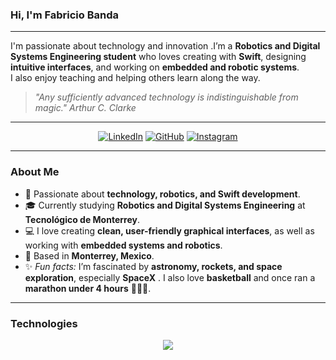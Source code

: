 ###  Hi, I'm Fabricio Banda 
---

I'm passionate about technology and innovation .I’m a **Robotics and Digital Systems Engineering student** who loves creating with **Swift**, designing **intuitive interfaces**, and working on **embedded and robotic systems**.  
I also enjoy teaching and helping others learn along the way.  

> *"Any sufficiently advanced technology is indistinguishable from magic." Arthur C. Clarke*  

---

<div align="center">
  
[![LinkedIn](https://img.shields.io/badge/LinkedIn-0077B5?style=for-the-badge&logo=linkedin&logoColor=white)](https://www.linkedin.com/in/fabricio-banda)
[![GitHub](https://img.shields.io/badge/GitHub-181717?style=for-the-badge&logo=github&logoColor=white)](https://github.com/FabriBanda)
[![Instagram](https://img.shields.io/badge/Instagram-E4405F?style=for-the-badge&logo=instagram&logoColor=white)](https://instagram.com/fab_banda_)

</div>

---

### About Me  
- 🚀 Passionate about **technology, robotics, and Swift development**.  
- 🎓 Currently studying **Robotics and Digital Systems Engineering** at **Tecnológico de Monterrey**.  
- 💻 I love creating **clean, user-friendly graphical interfaces**, as well as working with **embedded systems and robotics**.  
- 📍 Based in **Monterrey, Mexico**.  
- ✨ *Fun facts:* I’m fascinated by **astronomy, rockets, and space exploration**, especially **SpaceX** . I also love **basketball** and once ran a **marathon under 4 hours** 🏃🏼‍♂️.  

---

### Technologies  
<p align="center">
  <img src="https://skillicons.dev/icons?i=swift,python,cpp,ros,arduino,git,github,vscode,xcode" />
</p>

